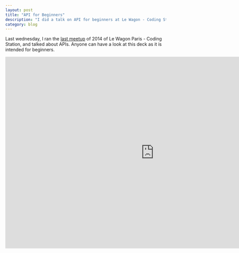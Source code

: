 ```yaml
---
layout: post
title: "API for Beginners"
description: "I did a talk on API for beginners at Le Wagon - Coding Station meetup"
category: blog
---
```


Last wednesday, I ran the [last meetup](http://www.meetup.com/Le-Wagon-Paris-Coding-Station/events/219193022/) of 2014 of Le Wagon Paris - Coding Station, and talked about APIs. Anyone can have a look at this deck as it is
intended for beginners.

<div class="uslide-container">
  <iframe width="930" height="600" src="https://www.uslide.io/presentations/JCyHE0w8oEW5GNZXZik7PA/embed" frameborder="0" allowfullscreen></iframe>
</div>

<!-- <iframe src="//www.slideshare.net/slideshow/embed_code/42874896" class="slideshare" frameborder="0" marginwidth="0" marginheight="0" scrolling="no" style="border:1px solid #CCC; border-width:1px; margin-bottom:5px; max-width: 100%;" allowfullscreen> </iframe> <div style="margin-bottom:5px"> <strong> <a href="//fr.slideshare.net/ssaunier/api-for-beginners" title="API for Beginners" target="_blank">API for Beginners</a> </strong> from <strong><a href="//www.slideshare.net/ssaunier" target="_blank">Sébastien Saunier</a></strong> </div>

This talk has been recorded in Decembre 2014, at [Le Wagon](https://www.lewagon.com),
you can [watch it on Youtube (French)](https://www.youtube.com/watch?v=0FQ6w4CO5Nw).
 -->
